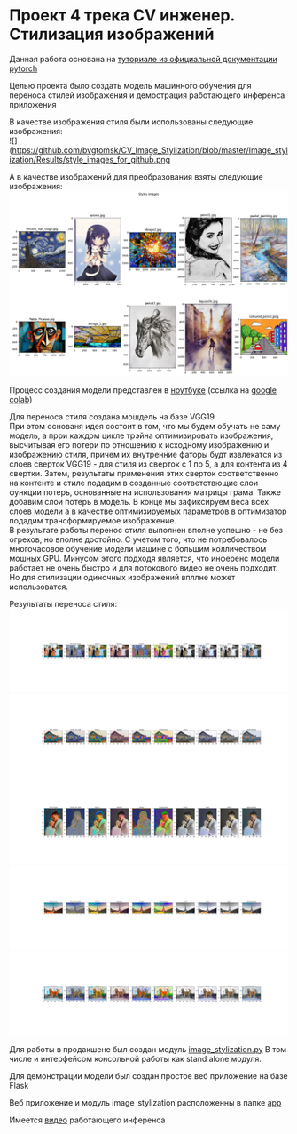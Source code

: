 # Проект 4 трека CV инженер. Стилизация изображений

Данная работа основана на [туториале из официальной документации pytorch](https://pytorch.org/tutorials/advanced/neural_style_tutorial.html)

Целью проекта было создать модель машинного обучения для переноса стилей изображения и демострация работающего инференса приложения

В качестве изображения стиля были использованы следующие изображения:  
![](https://github.com/bvgtomsk/CV_Image_Stylization/blob/master/Image_stylization/Results/style_images_for_github.png

А в качестве изображений для преобразования взяты следующие изображения:
![](https://github.com/bvgtomsk/CV_Image_Stylization/blob/master/Image_stylization/Results/example_images_for_github.png)

Процесс создания модели представлен в [ноутбуке](https://github.com/bvgtomsk/CV_Image_Stylization/blob/master/CV_project_4_image_stylization.ipynb) (ссылка на [google colab](https://colab.research.google.com/drive/19Zj3Dp0uuuV6gllYT79yAMiAeJyPg-Uh?usp=sharing))

Для переноса стиля создана мошдель на базе VGG19  
При этом основаня идея состоит в том, что мы будем обучать не саму модель, а прри каждом цикле трэйна оптимизировать изображения, высчитывая его потери по отношению к исходному изображению и изображению стиля, причем их внутренние фаторы будт извлекатся из слоев сверток VGG19 - для стиля из сверток с 1 по 5, а для контента из 4 свертки. Затем, результаты применения этих сверток соответственно на контенте и стиле подадим в созданные соответствющие слои функции потерь, основанные на использования матрицы грама. Также добавим слои потерь в модель. В конце мы зафиксируем веса всех слоев модели а в качестве оптимизируемых параметров в оптимизатор подадим трансформируемое изображение.  
В результате работы перенос стиля выполнен вполне успешно - не без огрехов, но вполне достойно. С учетом того, что не потребовалось многочасовое обучение модели машине с большим колличеством мошных GPU.
Минусом этого подходя является, что инференс модели работает не очень быстро и для потокового видео не очень подходит. Но для стилизации одиночных изображений впллне может использоватся.

Результаты переноса стиля:
![...](https://github.com/bvgtomsk/CV_Image_Stylization/blob/master/Image_stylization/Results/Example_0.png)
![...](https://github.com/bvgtomsk/CV_Image_Stylization/blob/master/Image_stylization/Results/Example_1.png)
![...](https://github.com/bvgtomsk/CV_Image_Stylization/blob/master/Image_stylization/Results/Example_2.png)
![...](https://github.com/bvgtomsk/CV_Image_Stylization/blob/master/Image_stylization/Results/Example_3.png)
![...](https://github.com/bvgtomsk/CV_Image_Stylization/blob/master/Image_stylization/Results/Example_4.png)

Для работы в продакшене был создан модуль [image_stylization.py](https://github.com/bvgtomsk/CV_Image_Stylization/blob/master/app/image_stylization.py)
В том числе и интерфейсом консольной работы как stand alone модуля.

Для демонстрации модели был создан простое веб приложение на базе Flask

Веб приложение и модуль image_stylization расположенны в папке [app](https://github.com/bvgtomsk/CV_Image_Stylization/tree/master/app)

Имеется [видео]() работающего инференса
